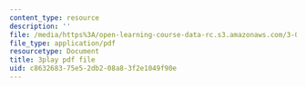 ```yaml
---
content_type: resource
description: ''
file: /media/https%3A/open-learning-course-data-rc.s3.amazonaws.com/3-091sc-introduction-to-solid-state-chemistry-fall-2010/c863268375e52db208a83f2e1049f90e_xu-p6Ffh-A.pdf
file_type: application/pdf
resourcetype: Document
title: 3play pdf file
uid: c8632683-75e5-2db2-08a8-3f2e1049f90e
---
```

